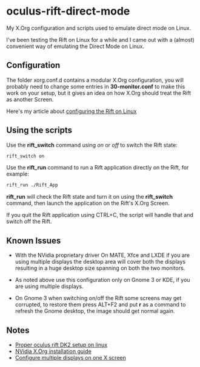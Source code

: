 # oculus-rift-direct-mode

My X.Org configuration and scripts used to emulate direct mode on Linux.

I've been testing the Rift on Linux for a while and I came out with
a (almost) convenient way of emulating the Direct Mode on Linux.

## Configuration

The folder xorg.conf.d contains a modular X.Org configuration, you
will probably need to change some entries in __30-monitor.conf__ to
make this work on your setup, but it gives an idea on how X.Org
should treat the Rift as another Screen.

Here's my article about [configuring the Rift on Linux](http://blog.emarcs.org/oculus-rift-direct-mode-on-linux/)

## Using the scripts

Use the __rift_switch__ command using *on* or *off* to switch the Rift state:

```sh
rift_switch on
```

Use the __rift_run__ command to run a Rift application directly on the Rift,
for example:

```sh
rift_run ./Rift_App
```

__rift_run__ will check the Rift state and turn it on using the __rift_switch__
command, then launch the application on the Rift's X.Org Screen.

If you quit the Rift application using CTRL+C, the script will
handle that and switch off the Rift.

## Known Issues

*   With the NVidia proprietary driver On MATE, Xfce and LXDE if you
are using multiple displays the desktop area will cover both the
displays resulting in a huge desktop size spanning on both the
two monitors.

*   As noted above use this configuration only on Gnome 3 or KDE,
if you are using multiple displays.

*   On Gnome 3 when switching on/off the Rift some screens may get
corrupted, to restore them press ALT+F2 and put __r__ as a command
to refresh the Gnome desktop, the image should get normal again.

## Notes

*   [Proper oculus rift DK2 setup on linux](https://codelab.wordpress.com/2015/04/02/proper-oculus-rift-dk2-setup-on-gnulinux/)
*   [NVidia X.Org installation guide](http://us.download.nvidia.com/XFree86/Linux-x86/358.16/README/index.html)
*   [Configure multiple displays on one X screen](http://us.download.nvidia.com/XFree86/Linux-x86/358.16/README/configtwinview.html)
